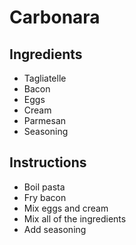 # Carbonara

## Ingredients

- Tagliatelle
- Bacon
- Eggs
- Cream
- Parmesan
- Seasoning


## Instructions

- Boil pasta
- Fry bacon
- Mix eggs and cream
- Mix all of the ingredients
- Add seasoning
